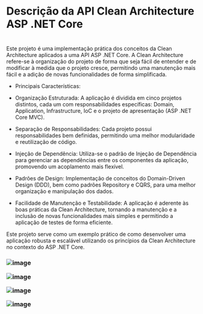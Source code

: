 <h1>Descrição da API Clean Architecture ASP .NET Core<h1></h1>
</h3>Este projeto é uma implementação prática dos conceitos da Clean Architecture aplicados a uma API ASP .NET Core. A Clean Architecture refere-se à organização do projeto de forma que seja fácil de entender e de modificar à medida que o projeto cresce, permitindo uma manutenção mais fácil e a adição de novas funcionalidades de forma simplificada.

- Principais Características:
* Organização Estruturada: A aplicação é dividida em cinco projetos distintos, cada um com responsabilidades específicas: Domain, Application, Infrastructure, IoC e o projeto de apresentação (ASP .NET Core MVC).

* Separação de Responsabilidades: Cada projeto possui responsabilidades bem definidas, permitindo uma melhor modularidade e reutilização de código.

* Injeção de Dependência: Utiliza-se o padrão de Injeção de Dependência para gerenciar as dependências entre os componentes da aplicação, promovendo um acoplamento mais flexível.

* Padrões de Design: Implementação de conceitos do Domain-Driven Design (DDD), bem como padrões Repository e CQRS, para uma melhor organização e manipulação dos dados.

* Facilidade de Manutenção e Testabilidade: A aplicação é aderente às boas práticas da Clean Architecture, tornando a manutenção e a inclusão de novas funcionalidades mais simples e permitindo a aplicação de testes de forma eficiente.

Este projeto serve como um exemplo prático de como desenvolver uma aplicação robusta e escalável utilizando os princípios da Clean Architecture no contexto do ASP .NET Core.<h3>



![image](https://github.com/yuridevnba/Educacao/assets/100159089/44ed3549-ff69-4b11-bee8-c6c7e99fe75b)

 
![image](https://github.com/yuridevnba/Educacao/assets/100159089/344b838e-bbf2-4e0b-846d-e7ab1ed4aece)

 
![image](https://github.com/yuridevnba/Educacao/assets/100159089/cde5f563-3a10-4de3-85bc-2590cffd8ccd)

 
![image](https://github.com/yuridevnba/Educacao/assets/100159089/866c7044-5c11-49f6-a9bf-03e3e40e1577)
